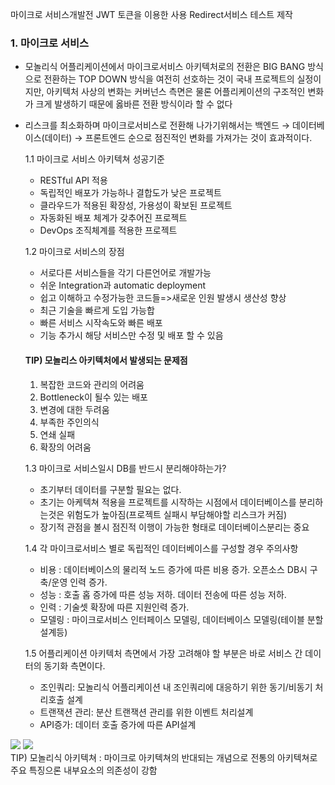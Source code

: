 마이크로 서비스개발전 JWT 토큰을 이용한 
사용 Redirect서비스 테스트 제작 

### 1. 마이크로 서비스
 - 모놀리식 어플리케이션에서 마이크로서비스 아키텍처로의 전환은 BIG BANG 방식으로 전환하는 TOP DOWN 방식을 여전히 선호하는 것이 국내 프로젝트의 실정이지만, 아키텍처 사상의 변화는 커버넌스 측면은 물론 어플리케이션의 구조적인 변화가 크게 발생하기 때문에 옳바른 전환 방식이라 할 수 없다
 - 리스크를 최소화하며 마이크로서비스로 전환해 나가기위해서는 백엔드 → 데이터베이스(데이터) → 프론트엔드 순으로 점진적인 변화를 가져가는 것이 효과적이다.

    1.1 마이크로 서비스 아키텍쳐 성공기준
    - RESTful API 적용
    - 독립적인 배포가 가능하나 결합도가 낮은 프로젝트
    - 클라우드가 적용된 확장성, 가용성이 확보된 프로젝트
    - 자동화된 배포 체계가 갖추어진 프로젝트
    - DevOps 조직체계를 적용한 프로젝트
  
    1.2 마이크로 서비스의 장점
    - 서로다른 서비스들을 각기 다른언어로 개발가능
    - 쉬운 Integration과 automatic deployment
    - 쉽고 이해하고 수정가능한 코드들=>새로운 인원 발생시 생산성 향상
    - 최근 기술을 빠르게 도입 가능합
    - 빠른 서비스 시작속도와 빠른 배포
    - 기능 추가시 해당 서비스만 수정 및 배포 할 수 있음

    #### TIP) 모놀리스 아키텍처에서 발생되는 문제점
    1. 복잡한 코드와 관리의 어려움
    2. Bottleneck이 될수 있는 배포
    3. 변경에 대한 두려움
    4. 부족한 주인의식
    5. 연쇄 실패
    6. 확장의 어려움 

    1.3 마이크로 서비스일시 DB를 반드시 분리해야하는가?

    - 초기부터 데이터를 구분할 필요는 없다. 
    - 초기는 아케텍쳐 적용을 프로젝트를 시작하는 시점에서 데이터베이스를 분리하는것은 위험도가 높아짐(프로젝트 실패시 부담해야할 리스크가 커짐)
    - 장기적 관점을 볼시 점진적 이행이 가능한 형태로 데이터베이스분리는 중요

    1.4 각 마이크로서비스 별로 독립적인 데이터베이스를 구성할 경우 주의사항 

    - 비용 : 데이터베이스의 물리적 노드 증가에 따른 비용 증가. 오픈소스 DB시 구축/운영 인력 증가.
    - 성능 : 호출 홉 증가에 따른 성능 저하. 데이터 전송에 따른 성능 저하.
    - 인력 : 기술셋 확장에 따른 지원인력 증가.
    - 모델링 : 마이크로서비스 인터페이스 모델링, 데이터베이스 모델링(테이블 분할 설계등)

    1.5 어플리케이션 아키텍처 측면에서 가장 고려해야 할 부분은 바로 서비스 간 데이터의 동기화 측면이다.
    - 조인쿼리: 모놀리식 어플리케이션 내 조인쿼리에 대응하기 위한 동기/비동기 처리호출 설계
    - 트랜잭션 관리: 분산 트랜잭션 관리를 위한 이벤트 처리설계
    - API증가: 데이터 호출 증가에 따른 API설계

<img src='https://img1.daumcdn.net/thumb/R1280x0/?scode=mtistory2&fname=https%3A%2F%2Fblog.kakaocdn.net%2Fdn%2Fn13gx%2FbtreK6zbybA%2FUAVSl7bHbgwJAc0aVqCkzk%2Fimg.png'>
  

<img src='https://img1.daumcdn.net/thumb/R1280x0/?scode=mtistory2&fname=https%3A%2F%2Fblog.kakaocdn.net%2Fdn%2FTcXma%2FbtreKlcKWk0%2FJ1Rdqan87MoSuamgo3UH30%2Fimg.png'>
<br>
    TIP) 모놀리식 아키텍쳐 : 마이크로 아키텍쳐의 반대되는 개념으로 전통의 아키텍쳐로 주요 특징으론 내부요소의 의존성이 강함
<br>
<br>
